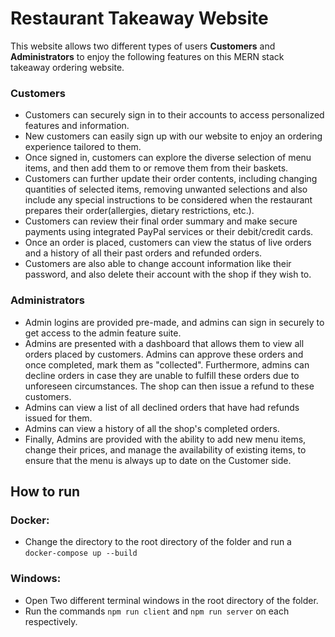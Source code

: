 # Restaurant Takeaway Website

This website allows two different types of users **Customers** and **Administrators** to enjoy the following features on this MERN stack takeaway ordering website.

### Customers

- Customers can securely sign in to their accounts to access personalized features and information.
- New customers can easily sign up with our website to enjoy an ordering experience tailored to them.
- Once signed in, customers can explore the diverse selection of menu items, and then add them to or remove them from their baskets.
- Customers can further update their order contents, including changing quantities of selected items, removing unwanted selections and also include any special instructions to be considered when the restaurant prepares their order(allergies, dietary restrictions, etc.).
- Customers can review their final order summary and make secure payments using integrated PayPal services or their debit/credit cards.
- Once an order is placed, customers can view the status of live orders and a history of all their past orders and refunded orders.
- Customers are also able to change account information like their password, and also delete their account with the shop if they wish to.

### Administrators

- Admin logins are provided pre-made, and admins can sign in securely to get access to the admin feature suite.
- Admins are presented with a dashboard that allows them to view all orders placed by customers. Admins can approve these orders and once completed, mark them as "collected". Furthermore, admins can decline orders in case they are unable to fulfill these orders due to unforeseen circumstances. The shop can then issue a refund to these customers.
- Admins can view a list of all declined orders that have had refunds issued for them.
- Admins can view a history of all the shop's completed orders.
- Finally, Admins are provided with the ability to add new menu items, change their prices, and manage the availability of existing items, to ensure that the menu is always up to date on the Customer side.

## How to run

### Docker:

- Change the directory to the root directory of the folder and run a `docker-compose up --build`

### Windows:

- Open Two different terminal windows in the root directory of the folder.
- Run the commands `npm run client` and `npm run server` on each respectively.
